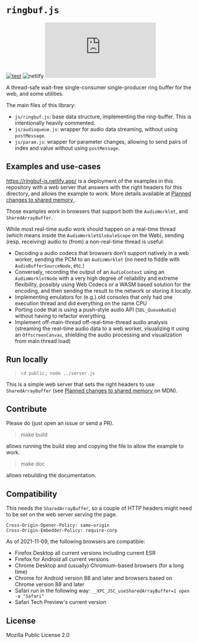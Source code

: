 # `ringbuf.js`

[![test](https://github.com/padenot/ringbuf.js/actions/workflows/test.yml/badge.svg)](https://github.com/padenot/ringbuf.js/actions/workflows/test.yml)
![netlify](https://img.shields.io/netlify/9d1a4afc-3423-4479-83e5-2aee90af3ae7?style=plastic)
[![npm](https://img.shields.io/npm/v/ringbuf.js)](https://www.npmjs.com/package/ringbuf.js)


A thread-safe wait-free single-consumer single-producer ring buffer for the web,
and some utilities.

The main files of this library:

- `js/ringbuf.js`: base data structure, implementing the ring-buffer. This is
  intentionally heavily commented.
- `js/audioqueue.js`: wrapper for audio data streaming, without using
  `postMessage`.
- `js/param.js`: wrapper for parameter changes, allowing to send pairs of index
  and value without using `postMessage`.

## Examples and use-cases

<https://ringbuf-js.netlify.app/> is a deployment of the examples in this
repository with a web server that answers with the right headers for this
directory, and allows the example to work. More details available at [Planned
changes to shared memory
](https://developer.mozilla.org/en-US/docs/Web/JavaScript/Reference/Global_Objects/SharedArrayBuffer/Planned_changes).

Those examples work in browsers that support both the `AudioWorklet`, and
`SharedArrayBuffer`.

While most real-time audio work should happen on a real-time thread (which means
inside the `AudioWorkletGlobaleScope` on the Web), sending (resp. receiving) audio
to (from) a non-real-time thread is useful:

- Decoding a audio codecs that browsers don't support natively in a web worker,
  sending the PCM to an `AudioWorklet` (no need to fiddle with
  `AudioBufferSourceNode`, etc.)
- Conversely, recording the output of an `AudioContext` using an
  `AudioWorkletNode` with a very high degree of reliability and extreme
  flexibility, possibly using Web Codecs or a WASM based solution for the
  encoding, and then sending the result to the network or storing it locally.
- Implementing emulators for (e.g.) old consoles that only had one execution
  thread and did everything on the same CPU
- Porting code that is using a push-style audio API (`SDL_QueueAudio`) without
  having to refactor everything.
- Implement off-main-thread off-real-time-thread audio analysis (streaming the
  real-time audio data to a web worker, visualizing it using an
  `OffscreenCanvas`, shielding the audio processing and visualization from main
  thread load)

## Run locally

> `cd public; node ../server.js`

This is a simple web server that sets the right headers to use
`SharedArrayBuffer` (see [Planned changes to shared memory
](https://developer.mozilla.org/en-US/docs/Web/JavaScript/Reference/Global_Objects/SharedArrayBuffer/Planned_changes)
on MDN).

## Contribute

Please do (just open an issue or send a PR).

> make build

allows running the build step and copying the file to allow the example to work.

> make doc

allows rebuilding the documentation.

## Compatibility

This needs the `SharedArrayBuffer`, so a couple of HTTP headers might need to be
set on the web server serving the page.

```
Cross-Origin-Opener-Policy: same-origin
Cross-Origin-Embedder-Policy: require-corp
```

As of 2021-11-09, the following browsers are compatible:

- Firefox Desktop all current versions including current ESR
- Firefox for Android all current versions
- Chrome Desktop and (usually) Chromium-based browsers (for a long time)
- Chrome for Android version 88 and later and browsers based on Chrome version
    88 and later
- Safari run in the following way:
    `__XPC_JSC_useSharedArrayBuffer=1 open -a "Safari"`
- Safari Tech Preview's current version

## License

Mozilla Public License 2.0
